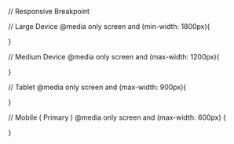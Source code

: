 
// Responsive Breakpoint

// Large Device
@media only screen and (min-width: 1800px){ 

}

// Medium Device
@media only screen and (max-width: 1200px){

}

// Tablet
@media only screen and (max-width: 900px){

}

// Mobile ( Primary )
@media only screen and (max-width: 600px) 
{

}